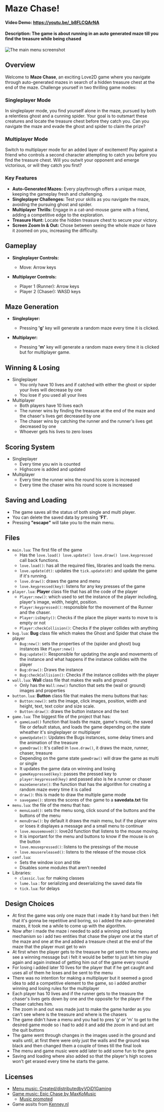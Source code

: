 # Maze Chase!

#### Video Demo:  <https://youtu.be/_b8FLCQArNA>

#### Description: The game is about running in an auto generated maze till you find the treasure while being chased

![The main menu screenshot](ScreenshotMenu.png)

## Overview

Welcome to **Maze Chase**, an exciting Love2D game where you navigate through auto-generated mazes in search of a hidden treasure chest at the end of the maze. Challenge yourself in two thrilling game modes:

### Singleplayer Mode

In singleplayer mode, you find yourself alone in the maze, pursued by both a relentless ghost and a cunning spider. Your goal is to outsmart these creatures and locate the treasure chest before they catch you. Can you navigate the maze and evade the ghost and spider to claim the prize?

### Multiplayer Mode

Switch to multiplayer mode for an added layer of excitement! Play against a friend who controls a second character attempting to catch you before you find the treasure chest. Will you outwit your opponent and emerge victorious, or will they catch you first?

### Key Features

- **Auto-Generated Mazes:** Every playthrough offers a unique maze, keeping the gameplay fresh and challenging.
- **Singleplayer Challenges:** Test your skills as you navigate the maze, avoiding the pursuing ghost and spider.
- **Multiplayer Thrills:** Engage in a cat-and-mouse game with a friend, adding a competitive edge to the exploration.
- **Treasure Hunt:** Locate the hidden treasure chest to secure your victory.
- **Screen Zoom In & Out:** Chose between seeing the whole maze or have it zoomed on you, increasing the difficulty.

## Gameplay

- **Singleplayer Controls:**
  - Move: Arrow keys 

- **Multiplayer Controls:**
  - Player 1 (Runner): Arrow keys
  - Player 2 (Chaser): WASD keys

## Maze Generation

- **Singleplayer:**
    - Pressing **'g'** key will generate a random maze every time it is clicked.

- **Multiplayer:**
    - Pressing **'m'** key will generate a random maze every time it is clicked but for multiplayer game.

## Winning & Losing
- Singleplayer
  - You only have 10 lives and if catched with either the ghost or sipder your lives will decrease by one
  - You lose if you used all your lives
- Multiplayer
  - Both players have 10 lives each
  - The runner wins by finding the treasure at the end of the maze and the chaser's lives get decreased by one
  - The chaser wins by catching the runner and the runner's lives get decreased by one
  - Whoever gets his lives to zero loses

## Scoring System
- Singleplayer
  - Every time you win is counted
  - Highscore is added and updated
- Multiplayer
  - Every time the runner wins the round his score is increased
  - Every time the chaser wins his round score is increased

## Saving and Loading
- The game saves all the status of both single and multi player.
- You can delete the saved data by pressing **'F1'**.
- Pressing **"escape"** will take you to the main menu.

## Files
- ```main.lua```: The first file of the game
  - Has the ```love.load() love.update() love.draw() love.keypressed``` call back functions.
  -  ```love.load()```: has all the required files, libraries and loads the menu.
  - ```love.update(dt)```: updates the ```tick.update(dt)``` and update the game if it's running.
  - ```love.draw()```: draws the game and menu
  - ```love.keypressed(key)```: listens for any key presses of the game
- ```player.lua```: **Player** class file that has all the code of the player 
  - ```Player:new()```: which used to set the instance of the player including, player's image, width, height, position.
  - ```Player:keypressed()```: responsible for the movement of the Runner and the chaser.
  - ```Player:isEmpty()```: Checks if the place the player wants to move to is empty or not
  - ```Player:checkCollision()```: Checks if the player collides with anything
- ```bug.lua```: **Bug** class file which makes the Ghost and Spider that chase the player
  - ```Bug:new()```: sets the properties of the (spider and ghost) bug instances like ```Player:new()```
  - ```Bug:update()```: Responsible for updating the angle and movements of the instance and what happens if the instance collides with the player
  - ```Bug:draw()```: Draws the instance
  - ```Bug:checkCollision()```: Checks if the instance collides with the player
- ```wall.lua```: **Wall** class file that makes the walls and ground
  - Only has the ```Wall:new()``` function that sets the (wall or ground) images and properties
- ```button.lua```: **Button** class file that makes the menu buttons that has:
  - ```Button:new()```: sets the image, click images, position, width and height, text, text color and size scale.
  - ```Button:draw()```: draws the button instance and the text
- ```game.lua```: The biggest file of the project that has:
  - ```gameLoad()``` function that loads the maze, game's music, the saved file or default status, and loads the game depending on the state wheather it's singleplayer or multiplayer
  - ```gameUpdate()```: Updates the Bugs instances, some delay timers and the animation of the treasure
  - ```gameDraw()```: It's called in ```love.draw()```, it draws the maze, runner, chaser, treasure
  - Depending on the game state ```gameDraw()``` will draw the game as multi or single
  - It updates the game data on winning and losing 
  - ```gameKeypressed(key)```: passes the pressed key to ```player:keypressed(key)``` and passed also is he a runner or chaser
  - ```mazeGenerate()```: the function that has the algorithm for creating a random maze every time it is called
  - ```draw()```: this is made to draw the multiple game mode
  - ```savegame()```: stores the scores of the game to a **savedata.txt** file
- ```menu.lua```: the file of the menu that has:
  - ```menuLoad()```: sets the menu song, click sound of the buttons and the buttons of the menu
  - ```menuDraw()```: by default it draws the main menu, but if the player wins or loses it displayes a message and a small menu to continue
  - ```love.mousemoved()```: love2d function that listens to the mouse moving.
  - It is important for the menu and buttons to know if the mouse is on the button
  - ```love.mousepressed()```: listens to the pressings of the mouse
  - ```love.mousereleased()```: listens to the release of the mouse click
- ```conf.lua```:
  - Sets the window icon and title
  - Disables some modules that aren't needed
- Libraries: 
  - ```classic.lua```: for making classes 
  - ```lume.lua``` : for serializing and deserializing the saved data file
  - ```tick.lua```: for delays

## Design Choices
- At first the game was only one maze that i made it by hand but then i felt that it's gonna be repetitive and boring, so i added the auto-generated mazes, it took me a while to come up with the algorithm.
- Now after i made the maze i needed to add a winning and losing mechanism so i add two entities that chase the player one at the start of the maze and one at the and added a treasure chest at the end of the maze that the player must get to win
- At first when the player gets to the treasure he get sent to the menu and see a winning message but i felt it would be better to just let him play again and again instead of getting him out of the game every round
- For losing i added later 10 lives for the player that if he get caught and uses all of them he loses and be sent to the menu 
- There was no intention for making a multiplayer but it seemed a good idea to add a competitive element to the game, so i added another winning and losing rules for the multiplayer
- Each player has 10 lives and if the runner gets to the treasure the chaser's lives gets down by one and the opposite for the player if the chaser catches him.
- The zoom in and out was made just to make the game harder as you can't see where is the treasure and where is the chasers
- The game didn't have a menu and you had to pres 'g' or 'm' to get to the desired game mode so i had to add it and add the zoom in and out ant the quit buttons
- The game went through  changes in the images used in the ground and walls until, at first there were only just the walls and the ground was black and then changed them a couple of times till the final look
- The menu and game music were add later to add some fun to the game
- Saving and loading where also added so that the player's high scores won't get erased every time he starts the game. 

## Licenses
- [Menu music: Created/distributedbyVOiD1Gaming](www.void1gaming.com)
- [Game music:  Epic Chase by MaxKoMusic](https://maxkomusic.com/)
  - [Music promoted](https://www.chosic.com/free-music/all/)
- Game assits from [Kenney.nl](www.kenney.nl)
